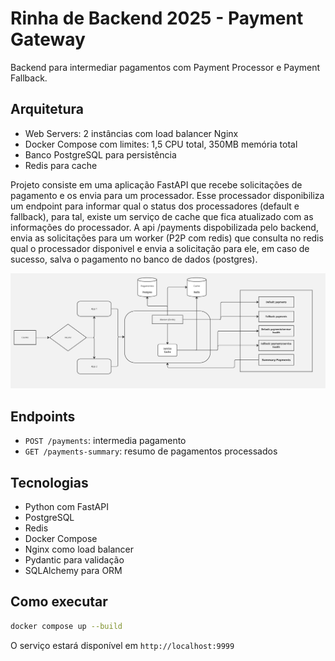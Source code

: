 # Rinha de Backend 2025 - Payment Gateway

Backend para intermediar pagamentos com Payment Processor e Payment Fallback.

## Arquitetura

- Web Servers: 2 instâncias com load balancer Nginx
- Docker Compose com limites: 1,5 CPU total, 350MB memória total
- Banco PostgreSQL para persistência
- Redis para cache

Projeto consiste em uma aplicação FastAPI que recebe solicitações de pagamento e os envia para um processador.
Esse processador disponibiliza um endpoint para informar qual o status dos processadores (default e fallback), para tal,
existe um serviço de cache que fica atualizado com as informações do processador. A api /payments dispobilizada pelo backend, 
envia as solicitações para um worker (P2P com redis) que consulta no redis qual o processador disponivel e envia a
solicitação para ele, em caso de sucesso, salva o pagamento no banco de dados (postgres).

![rinha.jpg](rinha.jpg)

## Endpoints

- `POST /payments`: intermedia pagamento
- `GET /payments-summary`: resumo de pagamentos processados

## Tecnologias

- Python com FastAPI
- PostgreSQL
- Redis
- Docker Compose
- Nginx como load balancer
- Pydantic para validação
- SQLAlchemy para ORM

## Como executar

```bash
docker compose up --build
```

O serviço estará disponível em `http://localhost:9999`



